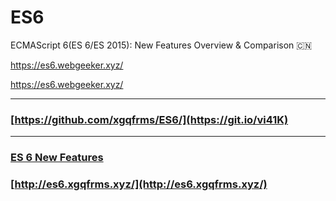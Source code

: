 # ES6
ECMAScript 6(ES 6/ES 2015): New Features Overview &amp; Comparison :cn: 



https://es6.webgeeker.xyz/


https://es6.webgeeker.xyz/


***
### [https://github.com/xgqfrms/ES6/](https://git.io/vi41K) 

***
### [ES 6 New Features](https://xgqfrms.github.io/ES6/) 

### [http://es6.xgqfrms.xyz/](http://es6.xgqfrms.xyz/)
